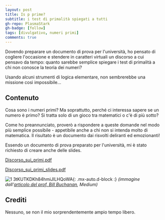 ```yaml
---
layout: post
title: Is p prime?
subtitle: i test di primalità spiegati a tutti
gh-repo: PlasmaStark
gh-badge: [follow]
tags: [divulgativo, numeri primi]
comments: true
---
```


Dovendo preparare un documento di prova per l'università, ho pensato di cogliere l'occasione e stendere in caratteri virtuali un discorso 
a cui pensavo da tempo: quanto sarebbe semplice spiegare i test di primalità a chi non conosce la teoria dei numeri? 

Usando alcuni strumenti di logica elementare, non sembrerebbe una missione così impossibile...

## Contenuto

Cosa sono i numeri primi? Ma soprattutto, perché ci interessa sapere se un numero è primo? Si tratta solo di un gioco tra matematici o c'è di più sotto?

Come ho preannunciato, proverò a rispondere a queste domande nel modo più semplice possibile - appetibile anche a chi non si intenda
molto di matematica. Il risultato è un documento dai risvolti deliranti ed emozionanti!

Essendo un documento di prova preparato per l'università, mi è stato richiesto di creare anche delle slides.

[Discorso_sui_primi.pdf](https://github.com/PlasmaStark/plasmastark.github.io/files/6364525/Discorso.sui.primi.pdf)

[Discorso_sui_primi_slides.pdf](https://github.com/PlasmaStark/plasmastark.github.io/files/6364534/Discorso_sui_primi_slides.pdf)

![1 3tKUTKDKh84hmiJlLHQoWA](https://user-images.githubusercontent.com/64229723/115857445-fe306480-a42d-11eb-93fa-e45ca597a4c8.jpeg){: .mx-auto.d-block :}
*(immagine dall'[articolo del prof. Bill Buchanan](https://medium.com/asecuritysite-when-bob-met-alice/so-how-many-bits-does-the-prime-number-have-e5dbbdf568ea), Medium)*

## Crediti

Nessuno, se non il mio sorprendentemente ampio tempo libero.
